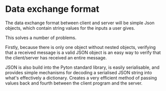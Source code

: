 # Data exchange format
The data exchange format between client and server will be simple
Json objects, which contain string values for the inputs a user gives.

This solves a number of problems.


Firstly, because there is only one object without nested objects,
verifying that a received message is a valid JSON object is an easy way to
verify that the client/server has received an entire message.

JSON is also build into the Pyton standard library, is easily serialisable,
and provides simple mechanisms for decoding a serialised JSON string into
what's effectively a dictionary. Creates a very efficient method of passing
values back and fourth between the client program and the server.
